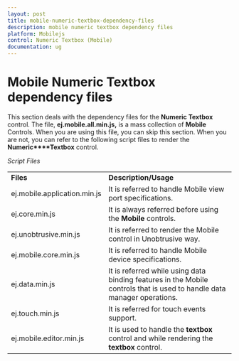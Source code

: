 ```yaml
---
layout: post
title: mobile-numeric-textbox-dependency-files
description: mobile numeric textbox dependency files
platform: Mobilejs
control: Numeric Textbox (Mobile)
documentation: ug
---
```


# Mobile Numeric Textbox dependency files

This section deals with the dependency files for the **Numeric Textbox** control. The file, **ej.mobile.all.min.js,** is a mass collection of **Mobile** Controls. When you are using this file, you can skip this section. When you are not, you can refer to the following script files to render the **Numeric****Textbox** control.

_Script Files_

<table>
<tr>
<td>
<b>Files</b></td><td>
<b>Description/Usage</b></td></tr>
<tr>
<td>
ej.mobile.application.min.js</td><td>
It is referred to handle Mobile view port specifications.</td></tr>
<tr>
<td>
ej.core.min.js</td><td>
It is always referred before using the <b>Mobile</b> controls.</td></tr>
<tr>
<td>
ej.unobtrusive.min.js</td><td>
It is referred to render the Mobile control in Unobtrusive way.</td></tr>
<tr>
<td>
ej.mobile.core.min.js</td><td>
It is referred to handle Mobile device specifications.</td></tr>
<tr>
<td>
ej.data.min.js</td><td>
It is referred while using data binding features in the Mobile controls that is used to handle data manager operations.</td></tr>
<tr>
<td>
ej.touch.min.js</td><td>
It is referred for touch events support.</td></tr>
<tr>
<td>
ej.mobile.editor.min.js</td><td>
It is used to handle the <b>textbox</b> control and while rendering the <b>textbox</b> control.</td></tr>
</table>


